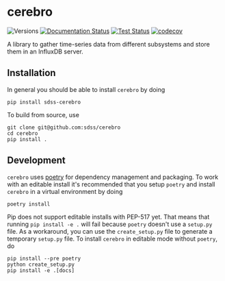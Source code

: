# cerebro

![Versions](https://img.shields.io/badge/python->3.7-blue)
[![Documentation Status](https://readthedocs.org/projects/sdss-cerebro/badge/?version=latest)](https://sdss-cerebro.readthedocs.io/en/latest/?badge=latest)
[![Test Status](https://github.com/albireox/cerebro/workflows/Test/badge.svg)](https://github.com/sdss/albireox/actions)
[![codecov](https://codecov.io/gh/sdss/albireox/branch/master/graph/badge.svg)](https://codecov.io/gh/albireox/cerebro)

A library to gather time-series data from different subsystems and store them in an InfluxDB server.

## Installation

In general you should be able to install ``cerebro`` by doing

```console
pip install sdss-cerebro
```

To build from source, use

```console
git clone git@github.com:sdss/cerebro
cd cerebro
pip install .
```

## Development

`cerebro` uses [poetry](http://poetry.eustace.io/) for dependency management and packaging. To work with an editable install it's recommended that you setup `poetry` and install `cerebro` in a virtual environment by doing

```console
poetry install
```

Pip does not support editable installs with PEP-517 yet. That means that running `pip install -e .` will fail because `poetry` doesn't use a `setup.py` file. As a workaround, you can use the `create_setup.py` file to generate a temporary `setup.py` file. To install `cerebro` in editable mode without `poetry`, do

```console
pip install --pre poetry
python create_setup.py
pip install -e .[docs]
```
